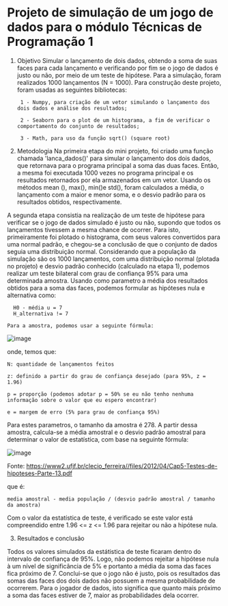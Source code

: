 # Projeto de simulação de um jogo de dados para o módulo Técnicas de Programação 1

1. Objetivo
  Simular o lançamento de dois dados, obtendo a soma de suas faces para cada lançamento e verificando por fim se o jogo de dados é justo ou não, por meio de um teste de hipótese. Para a simulação, foram realizados 1000 lançamentos (N = 1000). 
Para construção deste projeto, foram usadas as seguintes bibliotecas:

        1 - Numpy, para criação de um vetor simulando o lançamento dos dois dados e análise dos resultados; 
        
        2 - Seaborn para o plot de um histograma, a fim de verificar o comportamento do conjunto de resultados;
        
        3 - Math, para uso da função sqrt() (square root)

2. Metodologia
  Na primeira etapa do mini projeto, foi criado uma função chamada 'lanca_dados()' para simular o lançamento dos dois dados, que retornava para o programa principal a soma das duas faces. Então, a mesma foi executada 1000 vezes no programa principal e os resultados retornados por ela armazenados em um vetor. Usando os métodos mean (), max(), min()e std(), foram calculados a média, o lançamento com a maior e menor soma, e o desvio padrão para os resultados obtidos, respectivamente.

  A segunda etapa consistia na realização de um teste de hipótese para verificar se o jogo de dados simulado é justo ou não, supondo que todos os lançamentos tivessem a mesma chance de ocorrer. Para isto, primeiramente foi plotado o histograma, com seus valores convertidos para uma normal padrão, e chegou-se a conclusão de que o conjunto de dados seguia uma distribuição normal. Considerando que a população da simulação são os 1000 lançamentos, com uma distribuição normal (plotada no projeto) e desvio padrão conhecido (calculado na etapa 1), podemos realizar um teste bilateral com grau de confiança 95% para uma determinada amostra. Usando como parametro a média dos resultados obtidos para a soma das faces, podemos formular as hipóteses nula e alternativa como:

      H0 - média u = 7
      H_alternativa != 7

    Para a amostra, podemos usar a seguinte fórmula:

![image](https://github.com/camargo-vinicius/Projeto_Tecnicas_Prog_1/assets/89496385/6a32a1f6-6278-4f5e-a1d8-3867a2b0d919)

 onde, temos que:

    N: quantidade de lançamentos feitos
    
    z: definido a partir do grau de confiança desejado (para 95%, z = 1.96)
    
    p = proporção (podemos adotar p = 50% se eu não tenho nenhuma informação sobre o valor que eu espero encontrar)
    
    e = margem de erro (5% para grau de confiança 95%)

  Para estes parametros, o tamanho da amostra é 278. A partir dessa amostra, calcula-se a média amostral e o desvio padrão amostral para determinar o valor de estatística, com base na seguinte fórmula:

  ![image](https://github.com/camargo-vinicius/Projeto_Tecnicas_Prog_1/assets/89496385/7d75fa63-6eb4-4e22-802d-b609cf860070)

  Fonte: https://www2.ufjf.br/clecio_ferreira//files/2012/04/Cap5-Testes-de-hipoteses-Parte-13.pdf

que é:

    media amostral - media população / (desvio padrão amostral / tamanho da amostra)

Com o valor da estatística de teste, é verificado se este valor está compreendido entre 1.96 <= z <= 1.96 para rejeitar ou não a hipótese nula.

3. Resultados e conclusão

  Todos os valores simulados da estátistica de teste ficaram dentro do intervalo de confiança de 95%. Logo, não podemos rejeitar a hipótese nula à um nível de significância de 5% e portanto a média da soma das faces fica próximo de 7.
Conclui-se que o jogo não é justo, pois os resultados das somas das faces dos dois dados não possuem a mesma probabilidade de ocorrerem. Para o jogador de dados, isto significa que quanto mais próximo a soma das faces estiver de 7, maior as probabilidades 
dela ocorrer.

